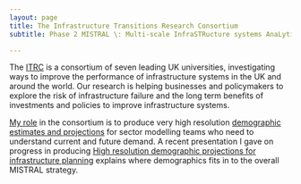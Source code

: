 ```yaml
---
layout: page
title: The Infrastructure Transitions Research Consortium
subtitle: Phase 2 MISTRAL \: Multi-scale InfraSTRucture systems AnaLytics

---
```


The [ITRC](https://www.itrc.org.uk/about-us/itrc-mistral-strategy/) is a consortium of seven leading UK universities, investigating ways to improve the performance of infrastructure systems in the UK and around the world. Our research is helping businesses and policymakers to explore the risk of infrastructure failure and the long term benefits of investments and policies to improve infrastructure systems.

[My role](https://lida.leeds.ac.uk/research-projects/itrc_mistral/) in the consortium is to produce very high resolution [demographic estimates and projections](https://www.itrc.org.uk/outputs/research-outputs/demographics/) for sector modelling teams who need to understand current and future demand. A recent presentation I gave on progress in producing [High resolution demographic projections for infrastructure planning](https://www.itrc.org.uk/itrc-in-action/multi-scale-infrastructure-transformations-an-interactive-event-from-itrc-mistral/#presentations) explains where demographics fits in to the overall MISTRAL strategy.
